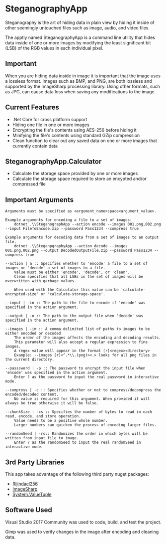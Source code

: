 SteganographyApp
=====

Steganography is the art of hiding data in plain view by hiding it inside of other seemingly untouched files such as image, audio, and video files.

The apptly named SteganographyApp is a command line utility that hides data inside of one or more images by modifying the least significant bit (LSB) of the RGB values in each individual pixel.

Important
---
When you are hiding data inside in image it is important that the image uses a lossless format.
Images such as BMP, and PNG, are both lossless and supported by the ImageSharp processing library.
Using other formats, such as JPG, can cause data loss when saving any modifications to the image.

Current Features
---
* .Net Core for cross platform support
* Hiding one file in one or more images
* Encrypting the file's contents using AES-256 before hiding it
* Minifying the file's contents using standard GZip compression
* Clean function to clear out any saved data on one or more images that currently contain data

SteganographyApp.Calculator
---
* Calculate the storage space provided by one or more images
* Calculate the storage space required to store an encypted and/or compressed file

Important Arguments
---
```
Arguments must be specified as <argument_name>space<argument_value>.

Example arguments for encoding a file to a set of images: 
    dotnet .\\SteganographApp --action encode --images 001.png,002.png --input FileToEncode.zip --password Pass1234 --compress true

Example arguments for decoding data from a set of images to an output file.
    dotnet .\\SteganpgraphyApp --action decode --images 001.png,002.png --output DecodedOutputFile.zip --password Pass1234 --compress true

--action | a :: Specifies whether to 'encode' a file to a set of images or 'decode' a set of images to a file.
    Value must be either 'encode', 'decode', or 'clean'.
    Clean specifies that all LSBs in the set of images will be overwritten with garbage values.

    When used with the Calculator this value can be 'calculate-encrypted-size' or 'calculate-storage-space'.

--input | -in :: The path to the file to encode if 'encode' was specified in the action argument.

--output | -o :: The path to the output file when 'decode' was specified in the action argument.

--images | -im :: A comma delimited list of paths to images to be either encoded or decoded
    The order of the images affects the encoding and decoding results.
    This parameter will also accept a regular expression to fine images.
    A regex value will appear in the format [r]<regex><directory>
    Example: --images [r]<^.*\\.(png)><.> looks for all png files in the current directory.

--passsword | -p :: The password to encrypt the input file when 'encode' was specified in the action argument.
    Enter ? as the password to input the real password in interactive mode.

--compress | -c :: Specifies whether or not to compress/decompress the encoded/decoded content.
    No value is required for this argument. When provided it will always be true otherwise it will be false.

--chunkSize | -cs :: Specifies the number of bytes to read in each read, encode, and store operation.
    Value needs to be a positive whole number.
    Larger numbers can quicken the process of encoding larger files.

--randomSeed | -rs:: Randomizes the order in which bytes will be written from input file to image.
    Enter ? as the randomSeed to input the real randomSeed in interactive mode.
```

3rd Party Libraries
---

This app takes advantage of the following third party nuget packages:

* [Rijindael256](https://github.com/2Toad/Rijndael256)
* [ImageSharp](https://github.com/JimBobSquarePants/ImageSharp)
* [System.ValueTuple](https://www.nuget.org/packages/System.ValueTuple/)

Software Used
---

Visual Studio 2017 Community was used to code, build, and test the project.

Gimp was used to verify changes in the image after encoding and cleaning data.